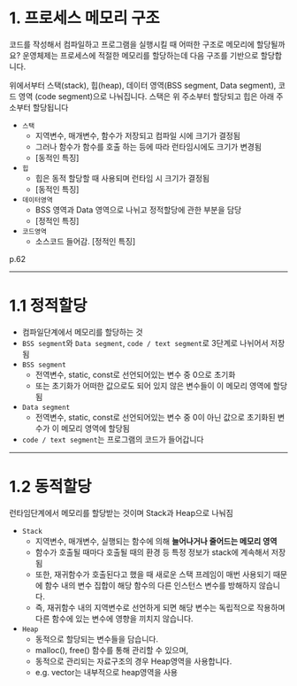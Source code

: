 # 1. 프로세스 메모리 구조

코드를 작성해서 컴파일하고 프로그램을 실행시킬 때 어떠한 구조로 메모리에 할당될까요?
운영체제는 프로세스에 적절한 메모리를 할당하는데 다음 구조를 기반으로 할당합니다.

위에서부터 스택(stack), 힙(heap), 데이터 영역(BSS segment, Data segment), 코드 영역
(code segment)으로 나눠집니다.
스택은 위 주소부터 할당되고 힙은 아래 주소부터 할당됩니다

- `스택`
  - 지역변수, 매개변수, 함수가 저장되고 컴파일 시에 크기가 결정됨
  - 그러나 함수가 함수를 호출 하는 등에 따라 런타임시에도 크기가 변경됨
  - [동적인 특징]
- `힙`
  - 힙은 동적 할당할 때 사용되며 런타임 시 크기가 결정됨
  - [동적인 특징]
- `데이터영역`
  - BSS 영역과 Data 영역으로 나뉘고 정적할당에 관한 부분을 담당
  - [정적인 특징]
- `코드영역`
  - 소스코드 들어감. [정적인 특징]

p.62

---

# 1.1 정적할당

- 컴파일단계에서 메모리를 할당하는 것
- `BSS segment`와 `Data segment`, `code / text segment`로 3단계로 나뉘어서 저장됨
- `BSS segment`
  - 전역변수, static, const로 선언되어있는 변수 중 0으로 초기화
  - 또는 초기화가 어떠한 값으로도 되어 있지 않은 변수들이 이 메모리 영역에 할당됨
- `Data segment`
  - 전역변수, static, const로 선언되어있는 변수 중 0이 아닌 값으로 초기화된 변수가 이 메모리 영역에 할당됨
- `code / text segment`는 프로그램의 코드가 들어갑니다

---

# 1.2 동적할당

런타임단계에서 메모리를 할당받는 것이며 Stack과 Heap으로 나눠짐

- `Stack`
  - 지역변수, 매개변수, 실행되는 함수에 의해 **늘어나거나 줄어드는 메모리 영역**
  - 함수가 호출될 때마다 호출될 때의 환경 등 특정 정보가 stack에 계속해서 저장됨
  - 또한, 재귀함수가 호출된다고 했을 때 새로운 스택 프레임이 매번 사용되기 때문에 함수 내의 변수 집합이 해당 함수의 다른 인스턴스 변수를 방해하지 않습니다.
  - 즉, 재귀함수 내의 지역변수로 선언하게 되면 해당 변수는 독립적으로 작용하며 다른 함수에
있는 변수에 영향을 끼치지 않습니다.
- `Heap`
  - 동적으로 할당되는 변수들을 담습니다.
  - malloc(), free() 함수를 통해 관리할 수 있으며, 
  - 동적으로 관리되는 자료구조의 경우 Heap영역을 사용합니다. 
  - e.g. vector는 내부적으로 heap영역을 사용